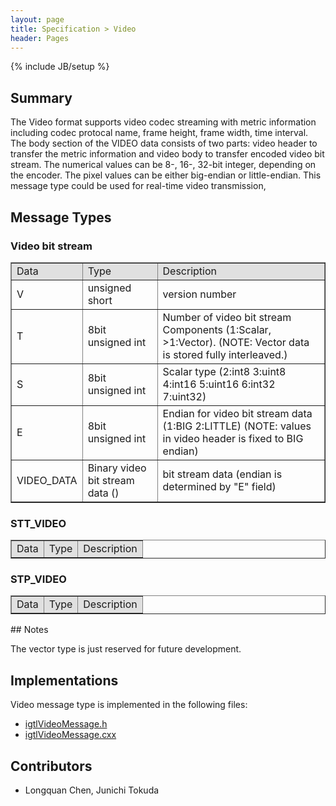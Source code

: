 ```yaml
---
layout: page
title: Specification > Video
header: Pages
---
```

{% include JB/setup %}


## Summary

The Video format supports video codec streaming with metric information including codec protocal name,
frame height, frame width, time interval. The body section of the VIDEO
data consists of two parts: video header to transfer the metric information and video body
to transfer encoded video bit stream. The numerical values can be 8-, 16-, 32-bit integer, depending on the encoder.
The pixel values can be either big-endian or little-endian. This message type could be used for real-time video transmission,



## Message Types
### Video bit stream

<table border="1" cellpadding="5" cellspacing="0" align="center">
<tr>
<td style="background:#e0e0e0;"> Data
</td><td style="background:#e0e0e0;"> Type
</td><td style="background:#e0e0e0;"> Description
</td></tr>
<tr>
<td align="left"> V
</td><td align="left"> unsigned short
</td><td align="left"> version number
</td></tr>
<tr>
<td align="left"> T
</td><td align="left"> 8bit unsigned int
</td><td align="left"> Number of video bit stream Components (1:Scalar, &gt;1:Vector). (NOTE: Vector data is stored fully interleaved.)
</td></tr>
<tr>
<td align="left"> S
</td><td align="left"> 8bit unsigned int
</td><td align="left"> Scalar type (2:int8 3:uint8 4:int16 5:uint16 6:int32 7:uint32)
</td></tr>
<tr>
<td align="left"> E
</td><td align="left"> 8bit unsigned int
</td><td align="left"> Endian for video bit stream data (1:BIG 2:LITTLE) (NOTE: values in video header is fixed to BIG endian)
</td></tr>
<tr>
<td align="left"> VIDEO_DATA
</td><td align="left"> Binary video bit stream data ()
</td><td align="left"> bit stream data  (endian is determined by "E" field)
</td></tr>
</table>

### STT_VIDEO

<table border="1" cellpadding="5" cellspacing="0" align="center">
<tr>
<td style="background:#e0e0e0;"> Data
</td><td style="background:#e0e0e0;"> Type
</td><td style="background:#e0e0e0;"> Description
</td></tr>
</table>

### STP_VIDEO

<table border="1" cellpadding="5" cellspacing="0" align="center">
<tr>
<td style="background:#e0e0e0;"> Data
</td><td style="background:#e0e0e0;"> Type
</td><td style="background:#e0e0e0;"> Description
</td></tr>
</table>
## Notes

The vector type is just reserved for future development.

## Implementations

Video message type is implemented in the following files:

* [igtlVideoMessage.h](https://github.com/openigtlink/OpenIGTLink/blob/master/Source/igtlVideoMessage.h)
* [igtlVideoMessage.cxx](https://github.com/openigtlink/OpenIGTLink/blob/master/Source/igtlVideoMessage.cxx)

## Contributors
* Longquan Chen, Junichi Tokuda
